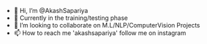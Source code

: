 - 👋 Hi, I’m @AkashSapariya
- 🌱 Currently in the training/testing phase
- 💞️ I’m looking to collaborate on M.L/NLP/ComputerVision Projects
- 📫 How to reach me 'akashsapariya' follow me on instagram

<!---
AkashSapariya/AkashSapariya is a ✨ special ✨ repository because its `README.md` (this file) appears on your GitHub profile.
You can click the Preview link to take a look at your changes.
--->

